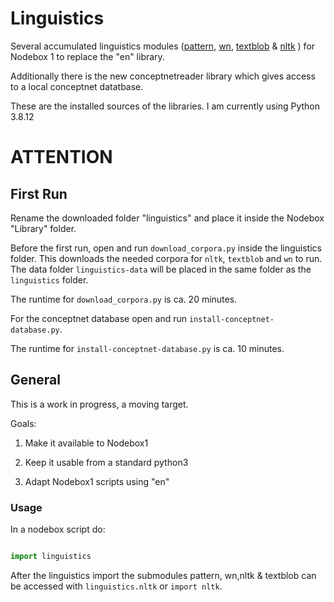 <!-- $theme: default -->

# Linguistics

Several accumulated linguistics modules ([pattern](https://github.com/clips/pattern), [wn](https://github.com/goodmami/wn), [textblob](https://pypi.org/project/textblob/) & [nltk](https://www.nltk.org/) ) for Nodebox 1 to replace the "en" library.

Additionally there is the new conceptnetreader library which gives access to a local conceptnet datatbase.


These are the installed sources of the libraries. I am currently using Python 3.8.12

# ATTENTION

## First Run

Rename the downloaded folder "linguistics" and place it inside the Nodebox "Library" folder.

Before the first run, open and run `download_corpora.py` inside the linguistics folder. This downloads the needed corpora for `nltk`, `textblob` and `wn` to run. The data folder `linguistics-data` will be placed in the same folder as the `linguistics` folder.

The runtime for `download_corpora.py` is ca. 20 minutes.

For the conceptnet database open and run `install-conceptnet-database.py`.

The runtime for `install-conceptnet-database.py` is ca. 10 minutes.


## General

This is a work in progress, a moving target.

Goals:

1. Make it available to Nodebox1

1. Keep it usable from a standard python3

1. Adapt Nodebox1 scripts using "en"



### Usage

In a nodebox script do:

```python

import linguistics
```

After the linguistics import the submodules pattern, wn,nltk & textblob can be accessed with `linguistics.nltk` or `import nltk`.

